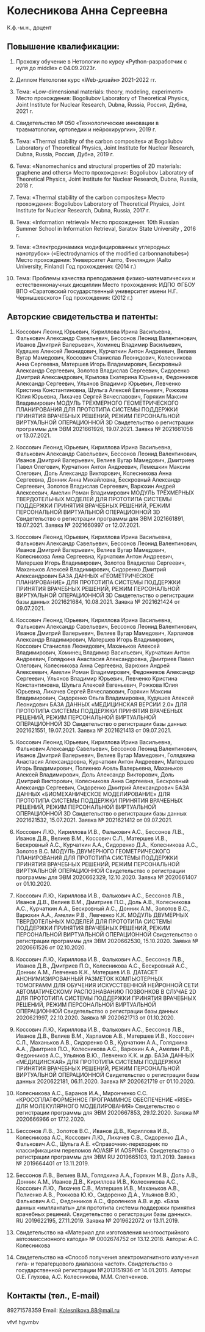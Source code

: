 
# Колесникова Анна Сергеевна

К.ф.-м.н., доцент




## Повышение квалификации: 
1. Прохожу обучение в Нетологии по курсу «Python-разработчик с нуля до middle» с 04.09.2023г.

2. Диплом Нетологии курс «Web-дизайн» 2021-2022 гг.

3. Тема: «Low-dimensional materials: theory, modeling, experiment» 
Место прохождения: Bogoliubov Laboratory of Theoretical Physics, Joint Institute for Nuclear Research, Dubna, Russia, Россия, Дубна, 2021 г.

4. Свидетельство № 050 «Технологические инновации в травматологии, ортопедии и нейрохирургии», 2019 г.

5. Тема: «Thermal stability of the carbon composites» at Bogoliubov Laboratory of Theoretical Physics, Joint Institute for Nuclear Research, Dubna, Russia, Россия, Дубна, 2019 г.

6. Тема: «Nanomechanics and structural properties of 2D materials: graphene and others»
Место прохождения: Bogoliubov Laboratory of Theoretical Physics, Joint Institute for Nuclear Research, Dubna, Russia, 2018 г.

7. Тема: «Thermal stability of the carbon composites»
Место прохождения: Bogoliubov Laboratory of Theoretical Physics, Joint Institute for Nuclear Research, Dubna, Russia, 2017 г.

8. Тема: «Information retrieval»
Место прохождения: 10th Russian Summer School in Information Retrieval, Saratov State University , 2016 г.

9. Тема: «Электродинамика модифицированных углеродных нанотрубок» («Electrodynamics of the modified carbonnanotubes»)
Место прохождения: Университет Аалто, Финляндия (Aalto University, Finland)
Год прохождения: (2014 г.)

10. Тема: Проблемы качества преподавания физико-математических и естественнонаучных дисциплин
Место прохождения: ИДПО ФГБОУ ВПО «Саратовский государственный университет имени Н.Г. Чернышевского»
Год прохождения: (2012 г.)


## Авторские свидетельства и патенты:

1. Коссович Леонид Юрьевич, Кириллова Ирина Васильевна, Фалькович Александр Савельевич, Бессонов Леонид Валентинович, Иванов Дмитрий Валерьевич, Хоминец Владимир Васильевич, Кудяшев Алексей Леонидович, Курчаткин Антон Андреевич, Велиев Вугар Мамедович, Коссович Станислав Леонидович, Колесникова Анна Сергеевна, Матершев Игорь Владимирович, Бескровный Александр Сергеевич, Золотов Владислав Сергеевич, Сидоренко Дмитрий Александрович, Крылова Екатерина Юрьевна, Федонников Александр Сергеевич, Ульянов Владимир Юрьевич, Левченко Кристина Константиновна, Шульга Алексей Евгеньевич, Рожкова Юлия Юрьевна, Лихачев Сергей Вячеславович, Горякин Максим Владимирович
МОДУЛЬ ТРЁХМЕРНОГО ГЕОМЕТРИЧЕСКОГО ПЛАНИРОВАНИЯ ДЛЯ ПРОТОТИПА СИСТЕМЫ ПОДДЕРЖКИ ПРИНЯТИЯ ВРАЧЕБНЫХ РЕШЕНИЙ, РЕЖИМ ПЕРСОНАЛЬНОЙ ВИРТУАЛЬНОЙ ОПЕРАЦИОННОЙ 3D
Свидетельство о регистрации программы для ЭВМ  2021661926, 19.07.2021. Заявка № 2021661058 от 13.07.2021.

2. Коссович Леонид Юрьевич, Кириллова Ирина Васильевна, Фалькович Александр Савельевич, Бессонов Леонид Валентинович, Иванов Дмитрий Валерьевич, Велиев Вугар Мамедович, Дмитриев Павел Олегович, Курчаткин Антон Андреевич, Лемешкин Максим Олегович, Доль Александр Викторович, Колесникова Анна Сергеевна, Донник Анна Михайловна, Бескровный Александр Сергеевич, Золотов Владислав Сергеевич, Варюхин Андрей Алексеевич, Амелин Роман Владимирович
МОДУЛЬ ТРЁХМЕРНЫХ ТВЕРДОТЕЛЬНЫХ МОДЕЛЕЙ ДЛЯ ПРОТОТИПА СИСТЕМЫ ПОДДЕРЖКИ ПРИНЯТИЯ ВРАЧЕБНЫХ РЕШЕНИЙ, РЕЖИМ ПЕРСОНАЛЬНОЙ ВИРТУАЛЬНОЙ ОПЕРАЦИОННОЙ 3D
Свидетельство о регистрации программы для ЭВМ  2021661891, 19.07.2021. Заявка № 2021660997 от 12.07.2021.

3. Коссович Леонид Юрьевич, Кириллова Ирина Васильевна, Фалькович Александр Савельевич, Бессонов Леонид Валентинович, Иванов Дмитрий Валерьевич, Велиев Вугар Мамедович, Колесникова Анна Сергеевна, Курчаткин Антон Андреевич, Матершев Игорь Владимирович, Золотов Владислав Сергеевич, Маханьков Алексей Владимирович, Сидоренко Дмитрий Александрович
БАЗА ДАННЫХ «ГЕОМЕТРИЧЕСКОЕ ПЛАНИРОВАНИЕ» ДЛЯ ПРОТОТИПА СИСТЕМЫ ПОДДЕРЖКИ ПРИНЯТИЯ ВРАЧЕБНЫХ РЕШЕНИЙ, РЕЖИМ ПЕРСОНАЛЬНОЙ ВИРТУАЛЬНОЙ ОПЕРАЦИОННОЙ 3D
Свидетельство о регистрации базы данных  2021621684, 10.08.2021. Заявка № 2021621424 от 09.07.2021.

4. Коссович Леонид Юрьевич, Кириллова Ирина Васильевна, Фалькович Александр Савельевич, Бессонов Леонид Валентинович, Иванов Дмитрий Валерьевич, Велиев Вугар Мамедович, Харламов Александр Владимирович, Матершев Игорь Владимирович, Коссович Станислав Леонидович, Маханьков Алексей Владимирович, Хоминец Владимир Васильевич, Курчаткин Антон Андреевич, Голядкина Анастасия Александровна, Дмитриев Павел Олегович, Колесникова Анна Сергеевна, Варюхин Андрей Алексеевич, Амелин Роман Владимирович, Федонников Александр Сергеевич, Ульянов Владимир Юрьевич, Левченко Кристина Константиновна, Шульга Алексей Евгеньевич, Рожкова Юлия Юрьевна, Лихачев Сергей Вячеславович, Горякин Максим Владимирович, Сидоренко Ольга Владимировна, Кудяшев Алексей Леонидович
БАЗА ДАННЫХ «МЕДИЦИНСКАЯ ВЕРСИИ 2.0» ДЛЯ ПРОТОТИПА СИСТЕМЫ ПОДДЕРЖКИ ПРИНЯТИЯ ВРАЧЕБНЫХ РЕШЕНИЙ, РЕЖИМ ПЕРСОНАЛЬНОЙ ВИРТУАЛЬНОЙ ОПЕРАЦИОННОЙ 3D
Свидетельство о регистрации базы данных  2021621551, 19.07.2021. Заявка № 2021621413 от 09.07.2021.

5. Коссович Леонид Юрьевич, Кириллова Ирина Васильевна, Фалькович Александр Савельевич, Бессонов Леонид Валентинович, Иванов Дмитрий Валерьевич, Велиев Вугар Мамедович, Голядкина Анастасия Александровна, Курчаткин Антон Андреевич, Матершев Игорь Владимирович, Полиенко Асель Валерьевна, Маханьков Алексей Владимирович, Доль Александр Викторович, Доль Дмитрий Викторович, Колесникова Анна Сергеевна, Бескровный Александр Сергеевич, Сидоренко Дмитрий Александрович
БАЗА ДАННЫХ «БИОМЕХАНИЧЕСКОЕ МОДЕЛИРОВАНИЕ» ДЛЯ ПРОТОТИПА СИСТЕМЫ ПОДДЕРЖКИ ПРИНЯТИЯ ВРАЧЕБНЫХ РЕШЕНИЙ, РЕЖИМ ПЕРСОНАЛЬНОЙ ВИРТУАЛЬНОЙ ОПЕРАЦИОННОЙ 3D
Свидетельство о регистрации базы данных  2021621532, 15.07.2021. Заявка № 2021621412 от 09.07.2021.

6. Коссович Л.Ю., Кириллова И.В., Фалькович А.С., Бессонов Л.В., Иванов Д.В., Велиев В.М., Коссович С.Л., Матершев И.В., Бескровный А.С., Курчаткин А.А., Сидоренко Д.А., Колесникова А.С., Золотов В.С.
МОДУЛЬ ДВУМЕРНОГО ГЕОМЕТРИЧЕСКОГО ПЛАНИРОВАНИЯ ДЛЯ ПРОТОТИПА СИСТЕМЫ ПОДДЕРЖКИ ПРИНЯТИЯ ВРАЧЕБНЫХ РЕШЕНИЙ, РЕЖИМ ПЕРСОНАЛЬНОЙ ВИРТУАЛЬНОЙ ОПЕРАЦИОННОЙ
Свидетельство о регистрации программы для ЭВМ  2020662329, 12.10.2020. Заявка № 2020661407 от 01.10.2020.

7. Коссович Л.Ю., Кириллова И.В., Фалькович А.С., Бессонов Л.В., Иванов Д.В., Велиев В.М., Дмитриев П.О., Доль А.В., Колесникова А.С., Курчаткин А.А., Бескровный А.С., Донник А.М., Золотов В.С., Варюхин А.А., Амелин Р.В., Левченко К.К.
МОДУЛЬ ДВУМЕРНЫХ ТВЕРДОТЕЛЬНЫХ МОДЕЛЕЙ ДЛЯ ПРОТОТИПА СИСТЕМЫ ПОДДЕРЖКИ ПРИНЯТИЯ ВРАЧЕБНЫХ РЕШЕНИЙ, РЕЖИМ ПЕРСОНАЛЬНОЙ ВИРТУАЛЬНОЙ ОПЕРАЦИОННОЙ
Свидетельство о регистрации программы для ЭВМ  2020662530, 15.10.2020. Заявка № 2020661526 от 02.10.2020.

8. Коссович Л.Ю., Кириллова И.В., Фалькович А.С., Бессонов Л.В., Иванов Д.В., Дмитриев П.О., Колесникова А.С., Бескровный А.С., Донник А.М., Левченко К.К., Mатершев И.В.
ДАТАСЕТ АНОНИМИЗИРОВАННЫЙ РАЗМЕТОК КОМПЬЮТЕРНЫХ ТОМОГРАММ ДЛЯ ОБУЧЕНИЯ ИСКУССТВЕННОЙ НЕЙРОННОЙ СЕТИ АВТОМАТИЧЕСКОМУ РАСПОЗНАВАНИЮ ПОЗВОНКОВ В СЛУЧАЕ 2D ДЛЯ ПРОТОТИПА СИСТЕМЫ ПОДДЕРЖКИ ПРИНЯТИЯ ВРАЧЕБНЫХ РЕШЕНИЙ, РЕЖИМ ПЕРСОНАЛЬНОЙ ВИРТУАЛЬНОЙ ОПЕРАЦИОННОЙ
Свидетельство о регистрации базы данных  2020621997, 22.10.2020. Заявка № 2020621713 от 01.10.2020.

9. Коссович Л.Ю., Кириллова И.В., Фалькович А.С., Бессонов Л.В., Иванов Д.В., Велиев В.М., Харламов А.В., Матершев И.В., Коссович С.Л., Маханьков А.В., Сидоренко О.В., Курчаткин А.А., Голядкина А.А., Дмитриев П.О., Колесникова А.С., Варюхин А.А., Амелин Р.В., Федонников А.С., Ульянов В.Ю., Левченко К.К. и др.
БАЗА ДАННЫХ «МЕДИЦИНСКАЯ» ДЛЯ ПРОТОТИПА СИСТЕМЫ ПОДДЕРЖКИ ПРИНЯТИЯ ВРАЧЕБНЫХ РЕШЕНИЙ, РЕЖИМ ПЕРСОНАЛЬНОЙ ВИРТУАЛЬНОЙ ОПЕРАЦИОННОЙ
Свидетельство о регистрации базы данных  2020622181, 06.11.2020. Заявка № 2020621719 от 01.10.2020.

10. Колесникова А.С., Баранов И.А., Миронченко С.С.
«КРОССПЛАТФОРМЕННОЕ ПРОГРАММНОЕ ОБЕСПЕЧЕНИЕ «RISE» ДЛЯ МОЛЕКУЛЯРНОГО МОДЕЛИРОВАНИЯ»
Свидетельство о регистрации программы для ЭВМ  2020667853, 29.12.2020. Заявка № 2020666966 от 17.12.2020.

11. Бессонов Л.В., Золотов В.С., Иванов Д.В., Кириллова И.В., Колесникова А.С., Коссович Л.Ю., Лихачев С.В., Сидоренко Д.А., Фалькович А.С., Шульга А.Е. «Справочник-переходник по классификациям переломов AO/ASIF И AOSPINE». Свидетельство о регистрации программы для ЭВМ RU 2019665103, 19.11.2019. Заявка № 2019664401 от 13.11.2019.

12. Бессонов Л.В., Велиев В.М., Голядкина А.А., Горякин М.В., Доль А.В., Донник А.М., Иванов Д.В., Кириллова И.В., Колесникова А.С., Коссович Л.Ю., Лихачев С.В., Матершев И.В., Маханьков А.В., Полиенко А.В., Рожкова Ю.Ю., Сидоренко Д.А., Ульянов В.Ю., Фалькович А.С., Федонников А.С., Фроленков А.В. и др. «База данных «имплантаты» для прототипа системы поддержки принятия врачебных решений. Свидетельство о регистрации базы данных». RU 2019622195, 27.11.2019. Заявка № 2019622072 от 13.11.2019.

13. Свидетельство на «Материал для изготовления многоострийного автоэмиссионного катода» № 0002674752 от 13.12.2018. Авторы: А.С. Колесникова

14. Свидетельство на «Способ получения электромагнитного излучения гига- и терагерцового диапазона частот». Свидетельство о государственной регистрации №2013151936 от 14.01.2015. Авторы: О.Е. Глухова, А.С. Колесникова, М.М. Слепченков.

## Контакты (тел., E-mail)
89271578359
Email: Kolesnikova.88@mail.ru

[logo]: Portfolio/photo_2023-10-17_22-08-43.jpg

vfvf hgvmbv
